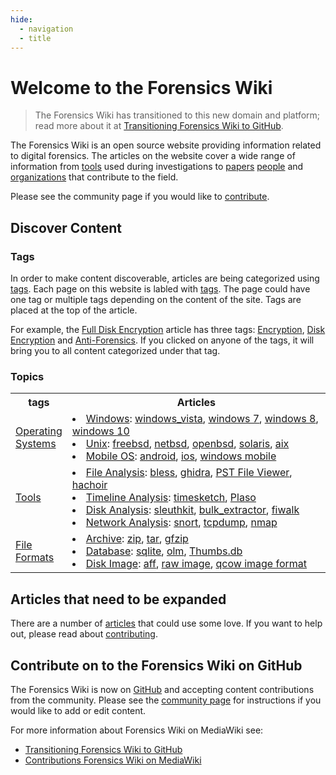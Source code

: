 ```yaml
---
hide:
  - navigation
  - title
---
```


# Welcome to the Forensics Wiki

> The Forensics Wiki has transitioned to this new domain and platform; read more about it at [Transitioning Forensics Wiki to GitHub](https://osdfir.blogspot.com/2022/11/transitioning-forensics-wiki-to-github.html).

The Forensics Wiki is an open source website providing information related to
digital forensics. The articles on the website cover a wide range of
information from [tools](tags/#tools) used during investigations to
[papers](tags/#papers) [people](tags/#people) and
[organizations](tags/#organization) that contribute to the field.

Please see the community page if you would like to [contribute](community.md).

## Discover Content

### Tags
In order to make content discoverable, articles are being categorized using <a href="tags">tags</a>. Each page on this website is labled with <a href="tags">tags</a>. The page could have one tag or multiple tags depending on the content of the site. Tags are placed at the top of the article.

For example, the [Full Disk Encryption](full_disk_encryption.md) article has three tags: [Encryption](tags/#encryption), [Disk Encryption](tags/#disk-encryption) and [Anti-Forensics](tags/#anti-forensics). If you clicked on anyone of the tags, it will bring you to all content categorized under that tag.

### Topics
<html>
<head>
<style>
#tags {
  border-collapse: collapse;
  width: 100%;
}

#tags td, #tags th {
  border: 1px solid #ddd;
  font-size: 15px;
}

#tags tr:nth-child(even){background-color: #f2f2f2;}

#tags tr:hover {background-color: #ddd;}

#tags th {
  padding-top: 12px;
  padding-bottom: 12px;
  text-align: left;
  background-color: #04AA6D;
  color: white;
}
</style>
</head>
</html>

<body>
<table id="Tags">
  <tr>
    <th>tags</th>
    <th>Articles</th>
  </tr>
  <tr>
    <td><a href="tags/#operating-systems">Operating Systems</a></td>
    <td width="1000">
    <ui><li><a href="windows">Windows</a>: <a href="windows_vista">windows_vista</a>, <a href="windows_7">windows 7</a>, <a href="windows_8">windows 8</a>, <a href="windows_10">windows 10</a></ui></li>
    <ui><li><a href="unix">Unix</a>: <a href="freebsd">freebsd</a>, <a href="netbsd">netbsd</a>, <a href="openbsd">openbsd</a>, <a href="solaris">solaris</a>, <a href="aix">aix</a></ui></li>
    <ui><li><a href="https://en.wikipedia.org/wiki/Mobile_operating_system">Mobile OS</a>: <a href="android">android</a>, <a href="ios">ios</a>, <a href="microsoft_windows_mobile">windows mobile</ui></li>
    </td>
  </tr>
  <tr>
    <td><a href="tags/#tools">Tools</a></td>
    <td width="1000">
    <ui><li><a href="tags/#file_analysis">File Analysis</a>: <a href="bless">bless</a>, <a href="ghidra">ghidra</a>, <a href="pst_file_viewer">PST File Viewer</a>, <a href="hachoir">hachoir</a></ui></li>
    <ui><li><a href="tags/#timeline-analysis">Timeline Analysis</a>: <a href="timesketch">timesketch</a>, <a href="plaso">Plaso</a></ui></li>
    <ui><li><a href="tags/#disk-analysis">Disk Analysis</a>: <a href="the_sleuth_kit">sleuthkit</a>, <a href="bulk_extractor">bulk_extractor</a>, <a href="fiwalk">fiwalk</a></ui></li>
    <ui><li><a href="tags/#network-analysis">Network Analysis</a>: <a href="snort">snort</a>, <a href="tcpdump">tcpdump</a>, <a href="nmap">nmap</a></ui></li>
    </td>
  </tr>
  <tr>
    <td><a href="tags/#file-formats">File Formats</a></td>
    <td width="1000">
    <ui><li><a href="tags/#archive">Archive</a>: <a href="zip">zip</a>, <a href="tar">tar</a>, <a href="gfzip">gfzip</a></ui></li>
    <ui><li><a href="tags/#database">Database</a>: <a href="sqlite">sqlite</a>, <a href="olm">olm</a>, <a href="thumbs.db">Thumbs.db</a></ui></li>
    <ui><li><a href="tags/#disk-image">Disk Image</a>: <a href="aff">aff</a>, <a href="raw_image_format">raw image</a>, <a href="qcom_image_format">qcow image format</a></ui></li>
    </td>
  </tr> 
</table>
</body>


## Articles that need to be expanded

There are a number of [articles](tags/#articles-that-need-to-be-expanded) that could use some love. If you want to help out, please read about [contributing](community.md).

##  Contribute on to the Forensics Wiki on GitHub

The Forensics Wiki is now on [GitHub](https://github.com/forensicswiki/wiki) and accepting content contributions from the community. Please see the [community page](community.md) for instructions if you would like to add or edit content.  
 
For more information about Forensics Wiki on MediaWiki see:

* [Transitioning Forensics Wiki to GitHub](https://osdfir.blogspot.com/2022/11/transitioning-forensics-wiki-to-github.html)
* [Contributions Forensics Wiki on MediaWiki](https://forensics.wiki/contributions_mediawiki/)
